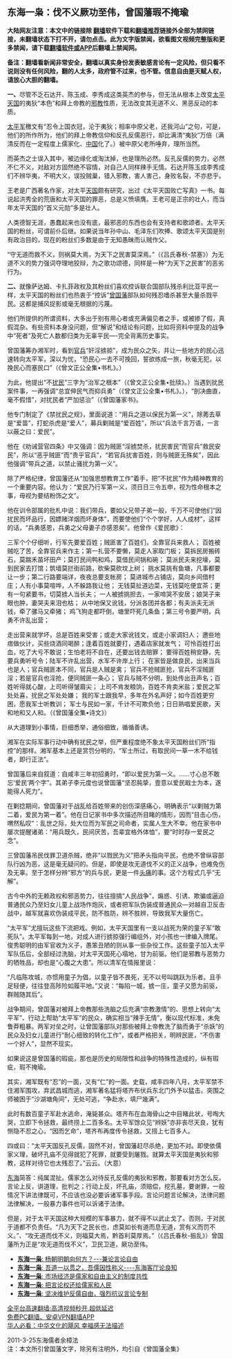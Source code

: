  <!-- 面包屑导航 --> <h2>东海一枭：伐不义厥功至伟，曾国藩瑕不掩瑜</h2> <p class="notice"><b>大陆网友注意：本文中的链接除 <a href="https://github.com/bannedbook/fanqiang" >翻墙</a>软件下载和<a href="https://github.com/killgcd/justmysocks/blob/master/README.md">翻墙推荐</a>链接外全部为禁网链接，未翻墙状态下打不开，请勿点击。此为文字版禁闻，欲看图文视频完整版和更多禁闻，请下载<a href="https://github.com/bannedbook/fanqiang">翻墙软件或APP</a>后翻墙上禁闻网。</p><p>备注：翻墙看新闻非常安全，翻墙以真实身份发表敏感言论有一定风险，但只看不说则没有任何风险，翻的人太多，政府管不过来，也不管。信息自由是天赋人权，请放心大胆的翻墙。</b></p>  <div class="entry"> <p><strong>一、</strong>尽管不乏石达开、陈玉成、李秀成这类英杰的参与，但无法从根本上改变<a href="https://www.bannedbook.org/bnews/tag/%E5%A4%AA%E5%B9%B3%E5%A4%A9%E5%9B%BD/" class="st_tag internal_tag" rel="tag" title="标签 太平天国 下的日志">太平天国</a>的夷狄“本色”和拜上帝教的<span class='wp_keywordlink'><a href="https://www.bannedbook.org/forum11/topic281.html" title="禁片：评中国共产党的邪教本质" target="_blank">邪教</a></span>性质，无法改变其无道不义、黑恶反动的本质。</p> <p><a href="https://www.bannedbook.org/bnews/tag/%E5%A4%AA%E5%B9%B3%E5%86%9B/" class="st_tag internal_tag" rel="tag" title="标签 太平军 下的日志">太平军</a>檄文有“忍令上国衣冠，沦于夷狄；相率中原父老，还我河山”之句，可是，他们的所作所为，他们的拜上帝教信仰和反孔反儒恶行，却比满清“夷狄”万倍（满清反而在一定程度上儒家化、<span class='wp_keywordlink_affiliate'><a href="https://www.bannedbook.org/" title="中国" target="_blank">中国</a></span>化了。）被中原父老所唾弃，理所当然。</p> <p>而英杰之士误入其中，被边缘化或淘汰掉，也是理所必然。反孔反儒的势力，必然不仁不义，对敌对方固然绝不容情，对自己人同样辣手无情。石达开陈玉成李秀成们不辨华夷，不明大义，误投贼巢，错入邪教，害人害己，身败名裂，不亦悲乎。</p> <p>王老是广西著名作家，对太平<a href="https://www.bannedbook.org/bnews/tag/%E5%A4%A9%E5%9B%BD/" class="st_tag internal_tag" rel="tag" title="标签 天国 下的日志">天国</a>颇有研究，出过《太平天国败亡写真》一书。每说起洪秀全的荒唐和太平天国的罪恶，总是义愤填膺。王老可是正宗的壮人，而当年太平天国的“首义元勋”多是壮人。</p> <p>人类德智无涯，愚蠢起来也没有底，最邪恶的东西也会有支持者和歌颂者。太平天国的粉丝，可谓前仆后继。如果说当年孙中山、毛泽东们吹捧、歌颂太平天国是别有政治目的，现在的粉丝们多数是由于无知愚昧而认贼作父。</p> <p>“守无道而救不义，则祸莫大焉，为天下之民害莫深焉。”（《吕氏春秋-禁塞》）为无道不义的势力强词夺理地狡辩，为之歌功颂德，同样是一种“为天下之民害”的恶劣行为。</p> <p><strong>二、</strong>就像萨达姆、卡扎菲政权及其粉丝们喜欢控诉联合国部队残杀利比亚平民一样，太平天国的粉丝们也热衷于“控诉”<a href="https://www.bannedbook.org/bnews/tag/%e6%9b%be%e5%9b%bd%e8%97%a9/" class="st_tag internal_tag" rel="tag" title="标签 曾国藩 下的日志">曾国藩</a>部队如何残忍嗜杀甚至大量杀戮平民。这都是捕风捉影或毫无根据的污蔑。</p> <p>他们所提供的所谓资料，大多出于别有用心者或充满偏见者之手，或被掺了假，真假混杂。有些资料本身没问题，但“解说”和结论有问题，比如将资料中提及的战争中“死者”及死亡人数都归类为无辜平民&#8212;-完全背离历史事实。</p>  <p>曾国藩筹办湘军时，看到<a href="https://www.bannedbook.org/bnews/tag/%E5%AE%98%E5%85%B5/" class="st_tag internal_tag" rel="tag" title="标签 官兵 下的日志">官兵</a>“奸淫掳掠”，成为民众之矢，并让一些地方的民心迅速转向太平军，深以为忧，“恐民心一去不可挽回，誓欲练成一旅，秋毫无犯，以挽民心而塞民口”（《曾文正公全集•书札》。）</p> <p>为此，他提出“不<a href="https://www.bannedbook.org/bnews/tag/%E6%89%B0%E6%B0%91/" class="st_tag internal_tag" rel="tag" title="标签 扰民 下的日志">扰民</a>”三字为“治军之根本”（《曾文正公全集•批牍》。）当遇到扰民案件事，一再强调“总宜伸民气而抑兵勇”（《曾文正公全集•书札》。），“剖决曲直，毫不假惜”，对扰民者“严加惩治”（《曾国藩家书》。</p> <p>他专门制定了《禁扰民之规》，里面说道：“用兵之道以保民为第一义”，除莠去草是“爱苗”，打蛇杀虎是“爱人”，募兵剿贼是“爱百姓”，所以“兵法千言万语，一言以蔽之曰：爱民”。</p> <p>他在《劝诫营官四条》中又强调：因为贼匪“淫掳焚杀，扰民害民”而官兵“救民安民”，所以“恶乎贼匪”而“贵乎官兵”，“若官兵扰害百姓，则与贼匪无殊矣”，因此他强调“带兵之道，以禁止骚扰为第一义”。</p> <p>除了严格纪律，曾国藩还从“加强思想教育工作”着手，把“不扰民”作为精神教育的一个重要内容。他认为：“爱民乃行军第一义，须日日三令五申，视为性命根本之事，毋视为要结粉饰之文”。</p> <p>他在训令部属的批札中说：我们带兵，要如父兄带子弟一般，千万不可使他们“因扰民而坏品行，因嫖赌洋烟而坏身体”，而要使他们“个个学好，人人成材”，这样的话，“兵勇感恩，兵勇之父母妻子亦感恩矣”。他曾作《爱民歌》：</p> <p>三军个个仔细听，行军先要爱百姓；贼匪害了百姓们，全靠官兵来救人； 百姓被贼吃了苦，全靠官兵来作主；第一扎营不要懒，莫走人家取门板； 莫拆民房搬砖石，莫踹禾苗坏田产；莫打民间鸭和鸡，莫借民间锅和碗； 莫派民夫来挖壕，莫到民家去打馆；筑墙莫拦街前路，砍柴莫砍坟上树； 挑水莫挑有鱼塘，凡事都要让一步；第二行路要端详，夜夜总要支帐房； 莫进城市占铺店，莫向乡间借村庄；人有小事莫喧哗，人不躲路我让他； 无钱莫扯道边菜，无钱莫吃便宜茶；更有一句紧要书，切莫掳人当长夫； 一人被掳挑担去，一家啼哭不安居；娘哭子来眼也肿，妻哭夫来泪也枯； 从中地保又讹钱，分派各团并各都；有夫派夫无派钱，牵了骡马又牵猪； 鸡飞狗走都吓倒，塘里吓死几条鱼；第三号令要严明，兵勇不许乱出营；</p> <p>走出营来就学坏，总是百姓来受害；或走大家讹钱文，或走小家调妇人； 邀些地痞做伙计，买些烧酒同喝醉；逢着百姓就要打，遇着店家就发气； 可怜百姓打出血，吃了大亏不敢说；生怕老将不自在，还要出钱去赔罪； 要得百姓稍安静，先要兵勇听号令；陆军不许乱出营，水军不许岸上行； 在家皆是做良民，出来当兵也是人；官兵贼匪本不同，官兵是人贼是禽； 官兵不抢贼匪抢，官兵不淫贼匪淫；若是官兵也淫抢，便同贼匪一条心； 官兵与贼不分明，到处传出丑声名；百姓听得就心酸，上司听得皱眉尖； 上司不肯发粮饷，百姓不肯卖米盐；爱民之军处处喜，扰民之军处处嫌； 我的军士跟我早，多年在外名声好；如今百姓更穷困，愿我军士听教训； 军士与民如一家，千计不可欺负他；日日熟唱爱民歌，天和地和又人和。（《曾国藩全集•诗文》）</p>  <p>从大道理到小事情，巨细悉举，通俗细致，循循善诱。</p> <p>湘军在实际军事行动中确有扰民之举，但严重程度绝不象太平天国粉丝们所“指控”的那样。湘军基本上还是赏罚分明的，“军士所过，有取民间一草一木不给钱者，即行正法”。</p> <p>曾国藩后来自叙道：自咸丰三年初招勇时，“即以爱民为第一义。……寸心总不敢忘‘爱民’两个字”。其弟子李元度也说曾国藩“坚忍肫挚，壹意以爱民戢士为本，遂能得人死力”。</p> <p>在剿捻期间，曾国藩对于战乱给百姓带来的创伤深感痛心，明确表示“以剿贼为第二着，爱民为第一着”。他在日记家书中多次描述所目睹的情形，因而“目击心伤，喟然私叹”：乱世之际，处大位而为军民之司命者，实属人生大不幸。他在家书中屡次提醒诸弟：“用兵既久，民间厌苦，吾辈宜格外体恤”，要“时时存一爱民之念”。</p> <p>三曾国藩吊民伐罪卫道杀贼，绝非“以戮民为义”把矛头指向平民，也绝不曾纵容部队行凶为恶，这是毫无疑问的。但是，即使是攻无道伐不义的正义战争，也难免伤及无辜。至于怎样分辨“邪方”的兵与民，更是一件<a href="https://www.bannedbook.org/bnews/tag/%e5%a4%b4%e7%97%9b/" class="st_tag internal_tag" rel="tag" title="标签 头痛 下的日志">头痛</a>的事。这个方程式几乎“无解”。</p> <p>古今中外的无赖政权和邪恶势力，往往擅搞“人民战争”，煽惑、引诱、欺骗或逼迫普通民众乃至妇女儿童上战场作炮灰，或者把军队伪装成普通民众&#8212;对越自卫反击战中，越军就喜欢伪装成平民，防不胜防，辨不胜辨，导致我军大量伤亡。</p> <p>“太平军”尤擅玩这些下流把戏。例如，太平天国里有一支以战死为荣的童子军“敢死队”。太平军每到一地，对成人进行掳掠强行编组外，对小孩也一律编入牌尾。俊秀聪明的由军官收为义子，愚笨丑陋的则从事一些杂役工作。这些童子加入太平军队伍后，全部经过洗脑，对太平天国死心塌地，甘为前驱。他们是邪教与恶势力的牺牲品，却也是“心腹之大患”。所以清军在情报里说：</p> <p>“凡临陈攻城，亦惯用童子为倡，以童子皆不畏死，无不以号叫跳跃为乐者。且手足轻便，往往登高陟险如履平地。”又说：“每陷一城，掳一庄，童子又愿为前驱，群贼随其后”。</p>  <p>战争期间，曾国藩对被拜上帝教那些洗脑之后充满“宗教激情”的、思想上转向“太平军”、行动上帮助“太平军”的民众，确实相当“辣手无情”，衡以现代标准，未免鲁莽粗暴。两军对垒之时，让曾国藩部队对那些被拜上帝教洗了脑而勇于“杀妖”的民众及妇女儿童进行“耐心细致的转化工作”，或者严格把关，明辨民匪，“不伤害一个好人”，显然不现实。</p> <p>如果说这是曾国藩的瑕疵，那也是历史的局限性和战争的特殊性造成的，纵有瑕疵，瑕不掩瑜。</p> <p>其实，湘军既有“忍”的一面，又有“仁”的一面。史载，咸丰四年八月，太平军禁不住湘军围攻，弃武昌城而逃，湘军著名猛将塔齐布伏兵东北门外予以猛击。突围之师被困于“沙湖塘角间”，无处可逃，“争赴水，填尸幾满”。</p> <p>此时有数百童子军赴水逃命，淹毙甚众。塔齐布在血海骨山之中目睹此状，号啕大哭，立即下令拯救，最终捞上二百多名。太平军馀众见“辫妖”亦非丧尽天良，犹有恻隐不忍之心，“因而乞命”，塔齐布再度传令拯救，又捞上七百多人。</p> <p>四或曰：“太平天国反孔反儒，固然不对，曾国藩赶尽杀绝，更加不对。即使依儒家义理，破坏孔庙不见得就犯了死罪，就要受到屠戮。就算太平天国是夷狄和邪教，这样对待它也太残忍了。”云云。（大意）</p> <p><a href="https://www.bannedbook.org/bnews/tag/%e4%b8%9c%e6%b5%b7/" class="st_tag internal_tag" rel="tag" title="标签 东海 下的日志">东海</a>简答：纯属混扯。儒家怎么对待反孔反儒的夷狄和邪教，那要看对方怎么反。言论上反，讲道理，批判之；行动上反，坏孔庙，须赔偿，挖孔墓，要谢罪，一般情况下讲法律既可，不应该也没必要诉诸军事手段。言论问题言论解决，法律问题法律解决，一般暴力事件也可以诉诸于法律。</p> <p>但是，对于太平天国这种大规模的军事暴力，就不得不以武止戈了。否则，于对民于道都不负责任。“凡为天下之民长也，虑莫如长有道而息无道，赏有义而罚不义。”、“攻无道而伐不义，则福莫大焉，黔首利莫厚焉。”（《吕氏春秋-振乱》）曾国藩所为正是“攻无道而伐不义”，卫民卫道，厥功至伟。</p> <div id="taboola-mid-1"></div>  <ul class='op-related-articles' title='相关阅读'> <li><a href='https://www.bannedbook.org/bnews/ssgc/20220401/1713330.html' target='_blank'><b>东海一枭</b>: 杨朝明朝向何方？---兼论言论自由</a></li> <li><a href='https://www.bannedbook.org/bnews/lifebaike/20220403/1713328.html' target='_blank'><b>东海一枭</b>: 吾道一以贯之，吾儒因性称义----东海客厅论良知</a></li> <li><a href='https://www.bannedbook.org/bnews/cbnews/20220403/1713326.html' target='_blank'><b>东海一枭</b>: 市场经济是儒家和自由主义的制度共性</a></li> <li><a href='https://www.bannedbook.org/bnews/cbnews/20220403/1713321.html' target='_blank'><b>东海一枭</b>: 把言论权还给儒家和人民</a></li> <li><a href='https://www.bannedbook.org/bnews/ssgc/20220403/1713318.html' target='_blank'><b>东海一枭</b>: 坚决维护反儒自由，强烈抗议言论专制</a></li> </ul> <p class="texttj"> <a href="https://github.com/bannedbook/fanqiang/wiki/V2ray%E6%9C%BA%E5%9C%BA" target="_blank">全平台高速翻墙:高清视频秒开,超低延迟</a><br/> <a href="https://github.com/bannedbook/fanqiang/wiki/%E7%A6%81%E9%97%BB%E7%BD%91%E5%AE%89%E5%8D%93%E7%BF%BB%E5%A2%99%E6%96%B0%E9%97%BBAPP" target="_blank">免费PC翻墙、安卓VPN翻墙APP</a><br/> <a href="https://www.bannedbook.org/bnews/comments/20220220/1694796.html" target="_blank">华人必看：中华文化的飓风 幸福感无法描述</a> </p> <p>2011-3-25东海儒者余樟法<br /> 注：本文所引曾国藩文字，除另有注明外，均引自《曾国藩全集》</p><a name='sharetosocial'></a>  <div style="margin-bottom:5px;padding-bottom:5px;clear:both"> <div id="archive-pix-1" class="banner-ads"> <!-- AuctionX Display platform tag START --> <div id="27602x728x90x621x_ADSLOT1" clicktrack="%%CLICK_URL_ESC%%"></div>  <!-- AuctionX Display platform tag END --> </div> <div id="archive-pix-2" class="banner-ads"> <!-- AuctionX Display platform tag START --> <div id="27556x300x250x621x_ADSLOT1" clicktrack="%%CLICK_URL_ESC%%" style="margin:0 auto;text-align:center"></div>  <!-- AuctionX Display platform tag END --> </div> </div>  <div id="archive-pix-1" class="banner-ads"> <!-- AuctionX Display platform tag START --> <div id="27603x728x90x621x_ADSLOT1" clicktrack="%%CLICK_URL_ESC%%"></div>  <!-- AuctionX Display platform tag END --> </div> </div><!--END ENTRY--> 